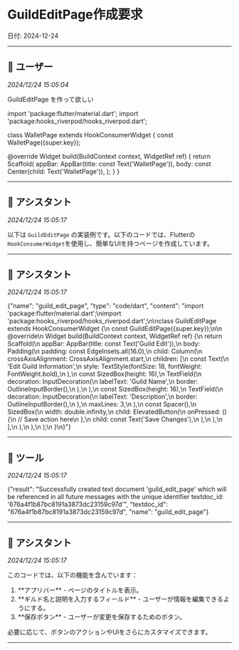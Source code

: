 # GuildEditPage作成要求

日付: 2024-12-24

---

## 👤 ユーザー
*2024/12/24 15:05:04*

GuildEditPage を作って欲しい

import 'package:flutter/material.dart';
import 'package:hooks\_riverpod/hooks\_riverpod.dart';

class WalletPage extends HookConsumerWidget {
  const WalletPage({super.key});

  @override
  Widget build(BuildContext context, WidgetRef ref) {
    return Scaffold(
      appBar: AppBar(title: const Text('WalletPage')),
      body: const Center(child: Text('WalletPage')),
    );
  }
}

---

## 🤖 アシスタント
*2024/12/24 15:05:17*

以下は `GuildEditPage` の実装例です。以下のコードでは、Flutterの`HookConsumerWidget`を使用し、簡単なUIを持つページを作成しています。

---

## 🤖 アシスタント
*2024/12/24 15:05:17*

{"name": "guild\_edit\_page", "type": "code/dart", "content": "import 'package:flutter/material.dart';\\nimport 'package:hooks\_riverpod/hooks\_riverpod.dart';\\n\\nclass GuildEditPage extends HookConsumerWidget {\\n  const GuildEditPage({super.key});\\n\\n  @override\\n  Widget build(BuildContext context, WidgetRef ref) {\\n    return Scaffold(\\n      appBar: AppBar(title: const Text('Guild Edit')),\\n      body: Padding(\\n        padding: const EdgeInsets.all(16.0),\\n        child: Column(\\n          crossAxisAlignment: CrossAxisAlignment.start,\\n          children: \[\\n            const Text(\\n              'Edit Guild Information',\\n              style: TextStyle(fontSize: 18, fontWeight: FontWeight.bold),\\n            ),\\n            const SizedBox(height: 16),\\n            TextField(\\n              decoration: InputDecoration(\\n                labelText: 'Guild Name',\\n                border: OutlineInputBorder(),\\n              ),\\n            ),\\n            const SizedBox(height: 16),\\n            TextField(\\n              decoration: InputDecoration(\\n                labelText: 'Description',\\n                border: OutlineInputBorder(),\\n              ),\\n              maxLines: 3,\\n            ),\\n            const Spacer(),\\n            SizedBox(\\n              width: double.infinity,\\n              child: ElevatedButton(\\n                onPressed: () {\\n                  // Save action here\\n                },\\n                child: const Text('Save Changes'),\\n              ),\\n            ),\\n          \],\\n        ),\\n      ),\\n    );\\n  }\\n}"}

---

## 🔧 ツール
*2024/12/24 15:05:17*

{"result": "Successfully created text document 'guild\_edit\_page' which will be referenced in all future messages with the unique identifier textdoc\_id: '676a4f1b87bc8191a3873dc23159c97d'", "textdoc\_id": "676a4f1b87bc8191a3873dc23159c97d", "name": "guild\_edit\_page"}

---

## 🤖 アシスタント
*2024/12/24 15:05:17*

このコードでは、以下の機能を含んでいます：

1. \*\*アプリバー\*\* - ページのタイトルを表示。
2. \*\*ギルド名と説明を入力するフィールド\*\* - ユーザーが情報を編集できるようにする。
3. \*\*保存ボタン\*\* - ユーザーが変更を保存するためのボタン。

必要に応じて、ボタンのアクションやUIをさらにカスタマイズできます。

---

